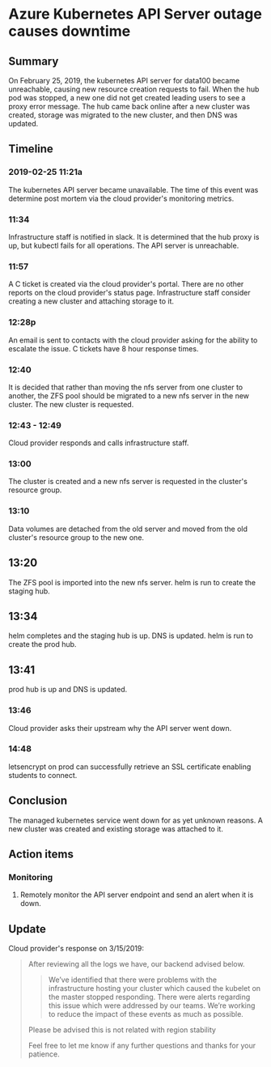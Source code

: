 # Azure Kubernetes API Server outage causes downtime

## Summary

On February 25, 2019, the kubernetes API server for data100 became unreachable, causing new resource creation requests to fail. When the hub pod was stopped, a new one did not get created leading users to see a proxy error message. The hub came back online after a new cluster was created, storage was migrated to the new cluster, and then DNS was updated.

## Timeline

### 2019-02-25 11:21a

The kubernetes API server became unavailable. The time of this event was determine post mortem via the cloud provider's monitoring metrics.

### 11:34

Infrastructure staff is notified in slack. It is determined that the hub proxy is up, but kubectl fails for all operations. The API server is unreachable.

### 11:57

A C ticket is created via the cloud provider's portal. There are no other reports on the cloud provider's status page. Infrastructure staff consider creating a new cluster and attaching storage to it.

### 12:28p

An email is sent to contacts with the cloud provider asking for the ability to escalate the issue. C tickets have 8 hour response times.

### 12:40

It is decided that rather than moving the nfs server from one cluster to another, the ZFS pool should be migrated to a new nfs server in the new cluster. The new cluster is requested.

### 12:43 - 12:49

Cloud provider responds and calls infrastructure staff.

### 13:00

The cluster is created and a new nfs server is requested in the cluster's resource group.

### 13:10

Data volumes are detached from the old server and moved from the old cluster's resource group to the new one.

## 13:20

The ZFS pool is imported into the new nfs server. helm is run to create the staging hub.

## 13:34

helm completes and the staging hub is up. DNS is updated. helm is run to create the prod hub.

## 13:41

prod hub is up and DNS is updated.

### 13:46

Cloud provider asks their upstream why the API server went down.

### 14:48

letsencrypt on prod can successfully retrieve an SSL certificate enabling students to connect.

## Conclusion

The managed kubernetes service went down for as yet unknown reasons. A new cluster was created and existing storage was attached to it.

## Action items

### Monitoring

1. Remotely monitor the API server endpoint and send an alert when it is down.

## Update

Cloud provider's response on 3/15/2019:

> After reviewing all the logs we have, our backend advised below.
>
> > We’ve identified that there were problems with the infrastructure hosting your cluster which caused the kubelet on the master stopped responding. There were alerts regarding this issue which were addressed by our teams. We’re working to reduce the impact of these events as much as possible.
>
> Please be advised this is not related with region stability
>
> Feel free to let me know if any further questions and thanks for your patience.
